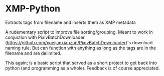 # XMP-Python
Extracts tags from filename and inserts them as XMP metadata


A rudementary script to improve file sorting/grouping. Meant to work in conjuction with PixivBatchDownloader (https://github.com/xuejianxianzun/PixivBatchDownloader)'s download naming rule. But can function with anything as long as the tags are in the filename and are delimited.

This again; is a basic script that served as a short project to get back into python (and programming as a whole). Feedback is of course appreciated.
